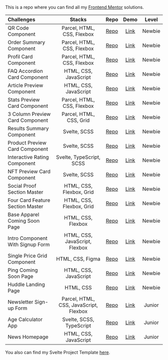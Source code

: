 This is a repo where you can find all my [Frontend Mentor](https://www.frontendmentor.io/) solutions.

Challenges                    | Stacks          | Repo | Demo | Level
:---                          |      :---:      | :---:  | :---: | :---:
| QR Code Component  |  Parcel, HTML, CSS, Flexbox  | [Repo](https://github.com/anespoul34/fm-qr-code-component) |[Link](https://fm-qr-code-component-virid.vercel.app/) | Newbie
| Order Summary Component  |  Parcel, HTML, CSS, Flexbox  | [Repo](https://github.com/anespoul34/order-summary-component) |[Link](https://order-summary-component-alpha-gold.vercel.app/) | Newbie
| Profil Card Component  |  Parcel, HTML, CSS, Flexbox  | [Repo](https://github.com/anespoul34/profil-card-component) |[Link](https://profil-card-component-nu.vercel.app/) | Newbie
| FAQ Accordion Card Component  |  HTML, CSS, JavaScript  | [Repo](https://github.com/anespoul34/faq-accordion-card) |[Link](https://faq-accordion-card-delta-lac.vercel.app/) | Newbie
| Article Preview Component  |  HTML, CSS, JavaScript  | [Repo](https://github.com/anespoul34/article-preview-component) |[Link](https://article-preview-component-drab-six.vercel.app/) | Newbie
| Stats Preview Card Component  |  Parcel, HTML, CSS, Flexbox  | [Repo](https://github.com/anespoul34/stats-preview-card-component) |[Link](https://stats-preview-card-component-mu.vercel.app/) | Newbie
| 3 Column Preview Card Component  |  Parcel, HTML, CSS, Grid  | [Repo](https://github.com/anespoul34/3-column-preview-card-component) |[Link](https://3-column-preview-card-component-delta-beryl.vercel.app/) | Newbie
| Results Summary Component  |  Svelte, SCSS | [Repo](https://github.com/anespoul34/Frontend-Mentor-Challenges/tree/main/results-summary-component) |[Link](https://frontend-mentor-challenges-bjva.vercel.app/) | Newbie
| Product Preview Card Component  |  Svelte, SCSS  | [Repo](https://github.com/anespoul34/product-preview-card-component) |[Link](https://product-preview-card-component-psi-six.vercel.app/) | Newbie
| Interactive Rating Component  |  Svelte, TypeScript, SCSS  | [Repo](https://github.com/anespoul34/interactive-rating-component) |[Link](https://interactive-rating-component-nine-steel.vercel.app/) | Newbie
| NFT Preview Card Component  |  Svelte, SCSS  | [Repo](https://github.com/anespoul34/nft-preview-card-component) |[Link](https://nft-preview-card-component-mu-six.vercel.app/) | Newbie
| Social Proof Section Master  |  HTML, CSS, Flexbox, Grid  | [Repo](https://github.com/anespoul34/social-proof-section-master) |[Link](https://social-proof-section-master-pi-pink.vercel.app/) | Newbie
| Four Card Feature Section Master  |  HTML, CSS, Flexbox, Grid  | [Repo](https://github.com/anespoul34/four-card-feature-section-master) |[Link](https://four-card-feature-section-master-three-sigma.vercel.app/) | Newbie
| Base Apparel Coming Soon Page  |  HTML, CSS, Flexbox | [Repo](https://github.com/anespoul34/base-apparel-coming-soon-page) |[Link](https://base-apparel-coming-soon-page-liart.vercel.app/) | Newbie
| Intro Component With Signup Form  |  HTML, CSS, JavaScript, Flexbox | [Repo](https://github.com/anespoul34/intro-component-with-sign-up-form) |[Link](https://intro-component-with-sign-up-form-brown.vercel.app/) | Newbie
| Single Price Grid Component  |  HTML, CSS, Figma | [Repo](https://github.com/anespoul34/single-price-grid-component) |[Link](https://single-price-grid-component-beige-alpha.vercel.app/) | Newbie
| Ping Coming Soon Page |  HTML, CSS, JavaScript | [Repo](https://github.com/anespoul34/ping-coming-soon-page) |[Link](https://ping-coming-soon-page-three-rouge.vercel.app/) | Newbie
| Huddle Landing Page |  HTML, CSS | [Repo](https://github.com/anespoul34/huddle-landing-page) |[Link](https://huddle-landing-page-ruddy-nine.vercel.app/) | Newbie
| Newsletter Sign-up Form  |  Parcel, HTML, CSS, JavaScript, Flexbox  | [Repo](https://github.com/anespoul34/Frontend-Mentor-Challenges/tree/main/newsletter-sign-up-with-success-message-main) |[Link](https://frontend-mentor-challenges-pied.vercel.app/) | Junior
| Age Calculator App  |  Svelte, SCSS, TypeScript  | [Repo](https://github.com/anespoul34/Frontend-Mentor-Challenges/tree/main/age-calculator-app) |[Link](https://frontend-mentor-challenges-3j18.vercel.app/) | Junior
| News Homepage  |  HTML, CSS, JavaScript  | [Repo](https://www.frontendmentor.io/solutions/new-homepage-with-htmlcssjs-QB9s6TiBhg) |[Link](https://news-homepage-eta-eight.vercel.app/) | Junior


You also can find my Svelte Project Template [here](https://github.com/anespoul34/Svelte-Project-Template).

